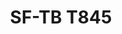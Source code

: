 ---
title: "SF-TB T845"
description: "Tornillos de Máquina"
main:
  id: 1
  content: |
    Presentamos el SF-TB T845 – tu solución preferida para fijación de precisión en maquinaria y equipos. Este conjunto completo de tornillos de máquina está meticulosamente elaborado para cumplir con las demandas estrictas de aplicaciones industriales, asegurando fijación segura y confiable.
  imgCard: "https://images.unsplash.com/photo-1581092160562-40aa08e78837?w=400&h=300&fit=crop"
  imgMain: "https://images.unsplash.com/photo-1581092160562-40aa08e78837?w=800&h=600&fit=crop"
  imgAlt: "Cajas de muestra de conjunto de tornillos de máquina"
tabs:
  - id: "tabs-with-card-item-1"
    dataTab: "#tabs-with-card-1"
    title: "Descripción"
  - id: "tabs-with-card-item-2"
    dataTab: "#tabs-with-card-2"
    title: "Especificaciones"
  - id: "tabs-with-card-item-3"
    dataTab: "#tabs-with-card-3"
    title: "Planos"
longDescription:
  title: "Soluciones de Fijación de Precisión"
  subTitle: |
    Los Tornillos de Máquina SF-TB T845 ofrecen precisión y confiabilidad sin igual para aplicaciones industriales, asegurando operación sin problemas y longevidad para tu maquinaria y equipos.
  btnTitle: "Contactar ventas para saber más"
  btnURL: "#"
descriptionList:
  - title: "Durabilidad"
    subTitle: "Elaborados con materiales de alta calidad, estos tornillos de máquina están construidos para resistir los rigores de ambientes industriales."
  - title: "Ingeniería de Precisión"
    subTitle: "Diseñados con roscas cortadas con precisión y especificaciones exactas, asegurando un ajuste apretado y seguro para cada aplicación."
  - title: "Versatilidad"
    subTitle: "Adecuados para una amplia gama de maquinaria y equipos, proporcionando soluciones de fijación versátiles para diversas necesidades industriales."
specificationsLeft:
  - title: "Composición del Material"
    subTitle: "Construidos con acero o aleación de grado premium para fuerza y durabilidad excepcionales."
  - title: "Acabado de Superficie"
    subTitle: "Terminados con un recubrimiento protector para mejorar la resistencia a la corrosión y extender la vida útil."
  - title: "Cantidad por Conjunto"
    subTitle: "Cada conjunto contiene un surtido completo de tornillos de máquina para cumplir con diversos requisitos industriales."
  - title: "Rango de Tamaños"
    subTitle: "Disponible en varios tamaños y longitudes para acomodar diferentes especificaciones de maquinaria y equipos."
specificationsRight:
  - title: "Especificaciones de Rosca"
    subTitle: "Roscas diseñadas con precisión aseguran agarre óptimo y confiabilidad, incluso en ambientes de alta vibración."
  - title: "Capacidad de Carga"
    subTitle: "Diseñados para cumplir o exceder estándares de la industria para capacidad de carga, asegurando operación segura y confiable."
  - title: "Certificaciones"
    subTitle: "Cumple con estándares y certificaciones relevantes de la industria, garantizando calidad y confiabilidad."
  - title: "Aplicaciones"
    subTitle: "Ideal para uso en una amplia gama de maquinaria industrial, equipos y ensambles que demandan fijación precisa y segura."
blueprints:
  first: "https://images.unsplash.com/photo-1581092160562-40aa08e78837?w=600&h=400&fit=crop"
  second: "https://images.unsplash.com/photo-1581092160562-40aa08e78837?w=600&h=400&fit=crop"
---